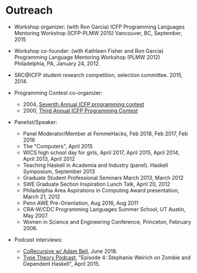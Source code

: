 Outreach
========

+ Workshop organizer: (with Ron Garcia)
  ICFP Programming Languages Mentoring Workshop (ICFP-PLMW 2015)
  Vancouver, BC, September, 2015

+ Workshop co-founder: (with Kathleen Fisher and Ron Garcia)
  Programming Language Mentoring Workshop (PLMW 2012)
  Philadelphia, PA, January 24, 2012.

+ SRC@ICFP student research competition, selection committee.  2015, 2014.

+ Programming Contest co-organizer:
    - 2004, [Seventh Annual ICFP programming contest](http://www.cis.upenn.edu/proj/plclub/contest/)
    - 2000, [Third Annual ICFP Programming Contest](http://www.cs.cornell.edu/icfp/)

+ Panelist/Speaker:
    - Panel Moderator/Member at FemmeHacks, Feb 2018, Feb 2017, Feb 2016
    - The "Computers", April 2015
    - WICS high school day for girls, April 2017, April 2015, April 2014, April 2013, April 2012
    - Teaching Haskell in Academia and Industry (panel). Haskell Symposium, September 2013
    - Graduate Student Professional Seminars March 2013, March 2012
    - SWE Graduate Section Inspiration Lunch Talk, April 20, 2012
    - Philadelphia Area Aspirations in Computing Award presentation, March 21, 2012
    - Penn AWE Pre-Orientation, Aug 2016, Aug 2011
    - CRA-W/CDC Programming Languages Summer School, UT Austin, May 2007.
    - Women in Science and Engineering Conference, Princeton, February 2006.

+ Podcast interviews:
    - [CoRecursive w/ Adam Bell](https://corecursive.com/015-dependant-types-in-haskell-with-stephanie-weirich/), June 2018.
    - [Type Theory Podcast](http://typetheorypodcast.com/2015/04/episode-4-stephanie-weirich-on-zombie-and-dependent-haskell/), "Episode 4: Stephanie Weirich on Zombie and Dependent Haskell", April 2015.
